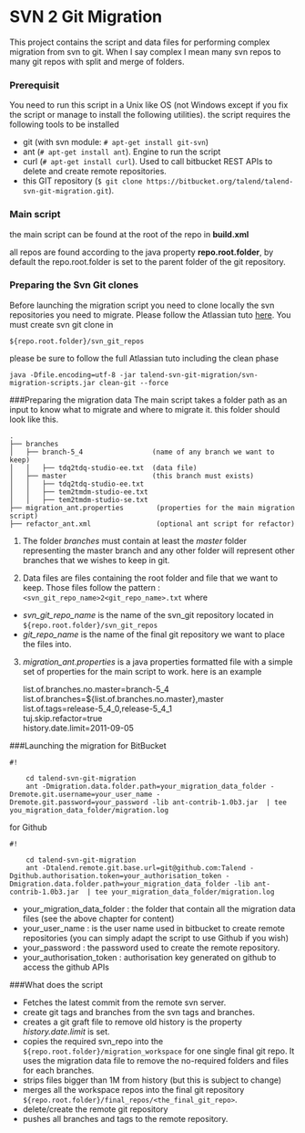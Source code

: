 SVN 2 Git Migration
===
This project contains the script and data files for performing complex migration from svn to git.
When I say complex I mean many svn repos to many git repos with split and merge of folders.

### Prerequisit
You need to run this script in a Unix like OS (not Windows except if you fix the script or manage to install the following utilities).
the script requires the following tools to be installed

* git (with svn module: `# apt-get install git-svn`)
* ant (`# apt-get install ant`). Engine to run the script
* curl (`# apt-get install curl`). Used to call bitbucket REST APIs to delete and create remote repositories.
* this GIT repository (`$ git clone https://bitbucket.org/talend/talend-svn-git-migration.git`).

### Main script

the main script can be found at the root of the repo in 
**build.xml**

all repos are found according to the java property **repo.root.folder**, by default the repo.root.folder is set to the parent folder of the git repository.

### Preparing the Svn Git clones
Before launching the migration script you need to clone locally the svn repositories you need to migrate. Please follow the Atlassian tuto [here](https://www.atlassian.com/git/migration#!migration-convert).
You must create svn git clone in 

    ${repo.root.folder}/svn_git_repos
please be sure to follow the full Atlassian tuto including the clean phase

    java -Dfile.encoding=utf-8 -jar talend-svn-git-migration/svn-migration-scripts.jar clean-git --force

###Preparing the migration data
The main script takes a folder path as an input to know what to migrate and where to migrate it. this folder should look like this.

    .
    ├── branches
    │   ├── branch-5_4                 (name of any branch we want to keep)
    │   │   ├── tdq2tdq-studio-ee.txt  (data file)
    │   ├── master                     (this branch must exists)
    │   │   ├── tdq2tdq-studio-ee.txt
    │   │   ├── tem2tmdm-studio-ee.txt
    │   │   ├── tem2tmdm-studio-se.txt
    ├── migration_ant.properties        (properties for the main migration script)
    ├── refactor_ant.xml                (optional ant script for refactor)
 
1. The folder *branches* must contain at least the *master* folder representing the master branch and any other folder will represent other branches that we wishes to keep in git.

2. Data files are files containing the root folder and file that we want to keep. Those files follow the pattern : ` <svn_git_repo_name>2<git_repo_name>.txt`
where

 * *svn\_git\_repo\_name* is the name of the svn_git repository located in `${repo.root.folder}/svn_git_repos`
 * *git\_repo\_name* is the name of the final git repository we want to place the files into.

3. *migration\_ant.properties* is a java properties formatted file with a simple set of properties for the main script to work.
here is an example

    list.of.branches.no.master=branch-5_4  
    list.of.branches=${list.of.branches.no.master},master  
    list.of.tags=release-5_4_0,release-5_4_1  
    tuj.skip.refactor=true  
    history.date.limit=2011-09-05


###Launching the migration
for BitBucket

```
#!

    cd talend-svn-git-migration
    ant -Dmigration.data.folder.path=your_migration_data_folder -Dremote.git.username=your_user_name -Dremote.git.password=your_password -lib ant-contrib-1.0b3.jar  | tee you_migration_data_folder/migration.log
```

for Github

```
#!

    cd talend-svn-git-migration
    ant -Dtalend.remote.git.base.url=git@github.com:Talend -Dgithub.authorisation.token=your_authorisation_token -Dmigration.data.folder.path=your_migration_data_folder -lib ant-contrib-1.0b3.jar  | tee your_migration_data_folder/migration.log

```


* your\_migration\_data\_folder : the folder that contain all the migration data files (see the above chapter for content)
* your\_user\_name : is the user name used in bitbucket to create remote repositories (you can simply adapt the script to use Github if you wish)
* your\_password : the password used to create the remote repository.
* your\_authorisation\_token : authorisation key generated on github to access the github APIs

###What does the script
* Fetches the latest commit from the remote svn server.
* create git tags and branches from the svn tags and branches.
* creates a git graft file to remove old history is the property *history.date.limit* is set.
* copies the required svn_repo into the `${repo.root.folder}/migration_workspace` for one single final git repo. It uses the migration data file to remove the no-required folders and files for each branches.
* strips files bigger than 1M from history (but this is subject to change)
* merges all the workspace repos into the final git repository `${repo.root.folder}/final_repos/<the_final_git_repo>`.
* delete/create the remote git repository
* pushes all branches and tags to the remote repository.